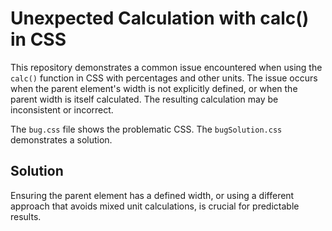 # Unexpected Calculation with calc() in CSS

This repository demonstrates a common issue encountered when using the `calc()` function in CSS with percentages and other units.  The issue occurs when the parent element's width is not explicitly defined, or when the parent width is itself calculated. The resulting calculation may be inconsistent or incorrect.

The `bug.css` file shows the problematic CSS.  The `bugSolution.css` demonstrates a solution.

## Solution
Ensuring the parent element has a defined width, or using a different approach that avoids mixed unit calculations, is crucial for predictable results.